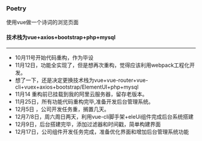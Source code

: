 ### Poetry
使用vue做一个诗词的浏览页面
#### 技术栈为vue+axios+bootstrap+php+mysql
--- 
- 10月11号开始代码重构，作为毕设
- 11月12日，功能全实现了，但是想再次重构，觉得应该利用webpack工程化开发。
- 想了一下，还是决定更换技术栈为vue+vue-router+vue-cli+vuex+axios+bootstrap/ElementUI+php+mysql
- 11月14 重构前已挂载到我的阿里云服务器，留存老版本。
- 11月25日，所有功能代码重构完毕,准备开发后台管理系统。
- 12月5日 ，公司开发任务重，搁置几天。
- 12月7/8日，周六周日两天，利用vue-cli脚手架+eleUi组件完成后台系统搭建
- 12月9日，后台搭建完毕，添加过滤器和时间戳，简单构建界面
- 12月17日，公司组件开发任务完成，准备优化界面和增加后台管理系统功能

